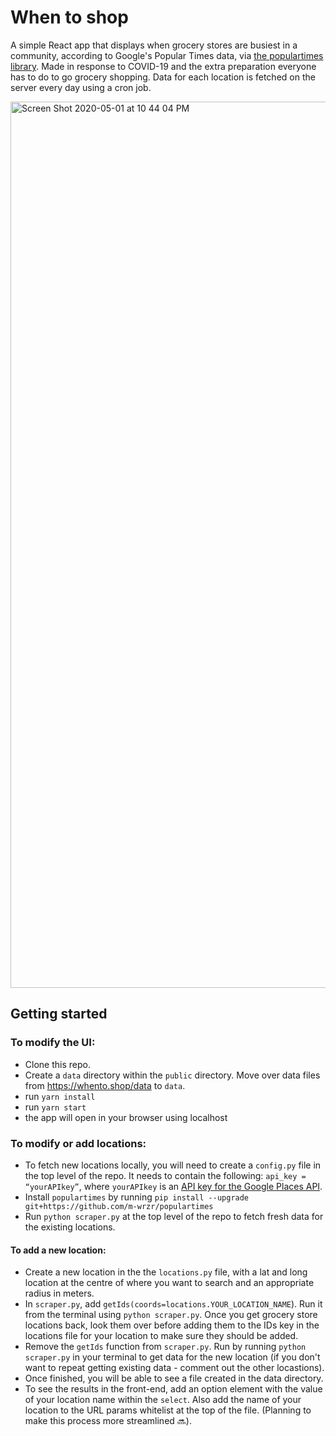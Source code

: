 # When to shop

A simple React app that displays when grocery stores are busiest in a community, according to Google's Popular Times data, via [the populartimes library](https://github.com/m-wrzr/populartimes). Made in response to COVID-19 and the extra preparation everyone has to do to go grocery shopping. Data for each location is fetched on the server every day using a cron job.

<img width="1418" alt="Screen Shot 2020-05-01 at 10 44 04 PM" src="https://user-images.githubusercontent.com/12213371/80853258-53f87500-8bfd-11ea-828a-4e6a4c9c30ff.png">

## Getting started

### To modify the UI:

- Clone this repo.
- Create a `data` directory within the `public` directory. Move over data files from https://whento.shop/data to `data`.
- run `yarn install`
- run `yarn start`
- the app will open in your browser using localhost

### To modify or add locations:

- To fetch new locations locally, you will need to create a `config.py` file in the top level of the repo. It needs to contain the following: `api_key = “yourAPIkey”`, where `yourAPIkey` is an [API key for the Google Places API](https://developers.google.com/places/web-service/get-api-key).
- Install `populartimes` by running `pip install --upgrade git+https://github.com/m-wrzr/populartimes`
- Run `python scraper.py` at the top level of the repo to fetch fresh data for the existing locations.

#### To add a new location:

- Create a new location in the the `locations.py` file, with a lat and long location at the centre of where you want to search and an appropriate radius in meters.
- In `scraper.py`, add `getIds(coords=locations.YOUR_LOCATION_NAME`). Run it from the terminal using `python scraper.py`. Once you get grocery store locations back, look them over before adding them to the IDs key in the locations file for your location to make sure they should be added.
- Remove the `getIds` function from `scraper.py`. Run by running `python scraper.py` in your terminal to get data for the new location (if you don't want to repeat getting existing data - comment out the other locastions).
- Once finished, you will be able to see a file created in the data directory.
- To see the results in the front-end, add an option element with the value of your location name within the `select`. Also add the name of your location to the URL params whitelist at the top of the file. (Planning to make this process more streamlined 🔜).

